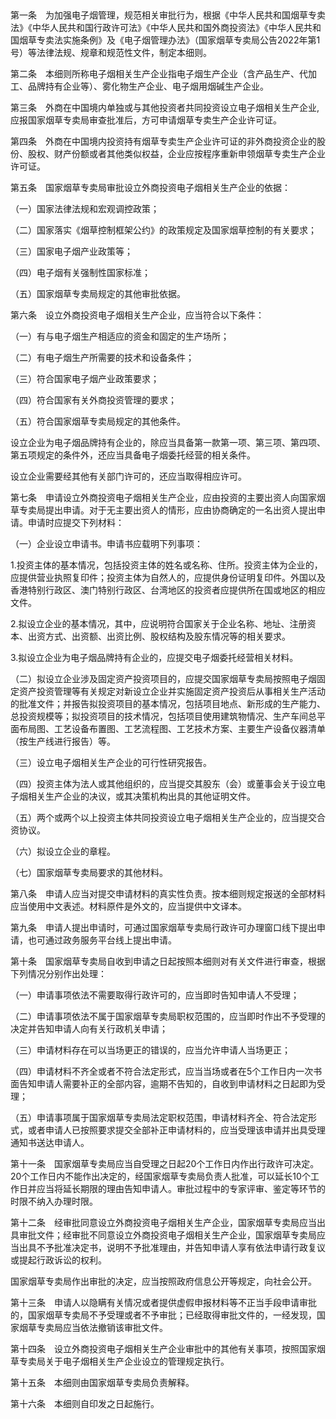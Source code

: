  

第一条  为加强电子烟管理，规范相关审批行为，根据《中华人民共和国烟草专卖法》《中华人民共和国行政许可法》《中华人民共和国外商投资法》《中华人民共和国烟草专卖法实施条例》及《电子烟管理办法》（国家烟草专卖局公告2022年第1号）等法律法规、规章和规范性文件，制定本细则。

第二条  本细则所称电子烟相关生产企业指电子烟生产企业（含产品生产、代加工、品牌持有企业等）、雾化物生产企业、电子烟用烟碱生产企业。

第三条  外商在中国境内单独或与其他投资者共同投资设立电子烟相关生产企业,应报国家烟草专卖局审查批准后，方可申请烟草专卖生产企业许可证。

第四条  外商在中国境内投资持有烟草专卖生产企业许可证的非外商投资企业的股份、股权、财产份额或者其他类似权益，企业应按程序重新申领烟草专卖生产企业许可证。

第五条  国家烟草专卖局审批设立外商投资电子烟相关生产企业的依据：

（一）国家法律法规和宏观调控政策；

（二）国家落实《烟草控制框架公约》的政策规定及国家烟草控制的有关要求；

（三）国家电子烟产业政策等；

（四）电子烟有关强制性国家标准；

（五）国家烟草专卖局规定的其他审批依据。

第六条  设立外商投资电子烟相关生产企业，应当符合以下条件：

（一）有与电子烟生产相适应的资金和固定的生产场所；

（二）有电子烟生产所需要的技术和设备条件；

（三）符合国家电子烟产业政策要求；

（四）符合国家有关外商投资管理的要求；

（五）符合国家烟草专卖局规定的其他条件。

设立企业为电子烟品牌持有企业的，除应当具备第一款第一项、第三项、第四项、第五项规定的条件外，还应当具备电子烟委托经营的相关条件。

设立企业需要经其他有关部门许可的，还应当取得相应许可。

第七条  申请设立外商投资电子烟相关生产企业，应由投资的主要出资人向国家烟草专卖局提出申请。对于无主要出资人的情形，应由协商确定的一名出资人提出申请。申请时应提交下列材料：

（一）企业设立申请书。申请书应载明下列事项：

1.投资主体的基本情况，包括投资主体的姓名或名称、住所。投资主体为企业的，应提供营业执照复印件；投资主体为自然人的，应提供身份证明复印件。外国以及香港特别行政区、澳门特别行政区、台湾地区的投资者应提供所在国或地区的相应文件。

2.拟设立企业的基本情况，其中，应说明符合国家关于企业名称、地址、注册资本、出资方式、出资额、出资比例、股权结构及股东情况等的相关要求。

3.拟设立企业为电子烟品牌持有企业的，应提交电子烟委托经营相关材料。

（二）拟设立企业涉及固定资产投资项目的，应提交国家烟草专卖局按照电子烟固定资产投资管理等有关规定对新设立企业并实施固定资产投资后从事相关生产活动的批准文件；并报告拟投资项目的基本情况，包括项目地点、新形成的生产能力、总投资规模等；拟投资项目的技术情况，包括项目使用建筑物情况、生产车间总平面布局图、工艺设备布置图、工艺流程图、工艺技术方案、主要生产设备仪器清单（按生产线进行报告）等。

（三）设立电子烟相关生产企业的可行性研究报告。

（四）投资主体为法人或其他组织的，应当提交其股东（会）或董事会关于设立电子烟相关生产企业的决议，或其决策机构出具的其他证明文件。

（五）两个或两个以上投资主体共同投资设立电子烟相关生产企业的，应当提交合资协议。

（六）拟设立企业的章程。

（七）国家烟草专卖局要求的其他材料。

第八条  申请人应当对提交申请材料的真实性负责。按本细则规定报送的全部材料应当使用中文表述。材料原件是外文的，应当提供中文译本。

第九条  申请人提出申请时，可通过国家烟草专卖局行政许可办理窗口线下提出申请，也可通过政务服务平台线上提出申请。

第十条  国家烟草专卖局自收到申请之日起按照本细则对有关文件进行审查，根据下列情况分别作出处理：

（一）申请事项依法不需要取得行政许可的，应当即时告知申请人不受理；

（二）申请事项依法不属于国家烟草专卖局职权范围的，应当即时作出不予受理的决定并告知申请人向有关行政机关申请；

（三）申请材料存在可以当场更正的错误的，应当允许申请人当场更正；

（四）申请材料不齐全或者不符合法定形式，应当当场或者在5个工作日内一次书面告知申请人需要补正的全部内容，逾期不告知的，自收到申请材料之日起即为受理；

（五）申请事项属于国家烟草专卖局法定职权范围，申请材料齐全、符合法定形式，或者申请人已按照要求提交全部补正申请材料的，应当受理该申请并出具受理通知书送达申请人。

第十一条  国家烟草专卖局应当自受理之日起20个工作日内作出行政许可决定。20个工作日内不能作出决定的，经国家烟草专卖局负责人批准，可以延长10个工作日并应当将延长期限的理由告知申请人。审批过程中的专家评审、鉴定等环节的时限不纳入办理时限。

第十二条  经审批同意设立外商投资电子烟相关生产企业，国家烟草专卖局应当出具审批文件；经审批不同意设立外商投资电子烟相关生产企业，国家烟草专卖局应当出具不予批准决定书，说明不予批准理由，并告知申请人享有依法申请行政复议或提起行政诉讼的权利。

国家烟草专卖局作出审批的决定，应当按照政府信息公开等规定，向社会公开。

第十三条  申请人以隐瞒有关情况或者提供虚假申报材料等不正当手段申请审批的，国家烟草专卖局不予受理或者不予审批；已经取得审批文件的，一经发现，国家烟草专卖局应当依法撤销该审批文件。

第十四条  设立外商投资电子烟相关生产企业审批中的其他有关事项，按照国家烟草专卖局关于电子烟相关生产企业设立的管理规定执行。

第十五条  本细则由国家烟草专卖局负责解释。

第十六条  本细则自印发之日起施行。

